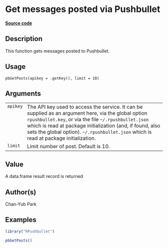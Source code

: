 

# Get messages posted via Pushbullet

[**Source code**](https://github.com/eddelbuettel/rpushbullet/tree/master/R/#L)

## Description

This function gets messages posted to Pushbullet.

## Usage

<pre><code class='language-R'>pbGetPosts(apikey = .getKey(), limit = 10)
</code></pre>

## Arguments

<table role="presentation">
<tr>
<td style="white-space: nowrap; font-family: monospace; vertical-align: top">
<code id="apikey">apikey</code>
</td>
<td>
The API key used to access the service. It can be supplied as an
argument here, via the global option <code>rpushbullet.key</code>, or
via the file <code>~/.rpushbullet.json</code> which is read at package
initialization (and, if found, also sets the global option).
<code>~/.rpushbullet.json</code> which is read at package
initialization.
</td>
</tr>
<tr>
<td style="white-space: nowrap; font-family: monospace; vertical-align: top">
<code id="limit">limit</code>
</td>
<td>
Limit number of post. Default is 10.
</td>
</tr>
</table>

## Value

A data.frame result record is returned

## Author(s)

Chan-Yub Park

## Examples

``` r
library("RPushbullet")

pbGetPosts()
```
